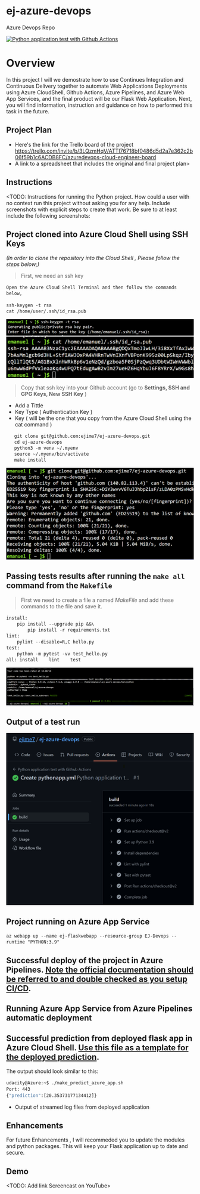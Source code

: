# ej-azure-devops
Azure Devops Repo


[![Python application test with Github Actions](https://github.com/ejime7/ej-azure-devops/actions/workflows/pythonapp.yml/badge.svg)](https://github.com/ejime7/ej-azure-devops/actions/workflows/pythonapp.yml)

# Overview

In this project I will we demostrate how to use Continues Integration and Continuous Delivery together to automate Web Applications Deployments using Azure CloudShell,
Github Actions, Azure Pipelines, and Azure Web App Services, and the final product will be our Flask Web Application. Next, you will find information, instruction and guidance on how to performed this task in the future. 

## Project Plan

* Here's the link for the Trello board of the project
 https://trello.com/invite/b/3LQzmHqV/ATTI76718bf0486d5d2a7e362c2b06f59b1c6ACDB8FC/azuredevops-cloud-engineer-board
* A link to a spreadsheet that includes the original and final project plan>

## Instructions
<TODO:  Instructions for running the Python project.  How could a user with no context run this project without asking you for any help.  Include screenshots with explicit steps to create that work. Be sure to at least include the following screenshots:

## Project cloned into Azure Cloud Shell using SSH Keys
*(In order to clone the repository into the Cloud Shell , Please follow the steps below;)*
 
 >First, we need an ssh key
 ```
 Open the Azure Cloud Shell Terminal and then follow the commands below,
 
 ssh-keygen -t rsa
 cat /home/user/.ssh/id_rsa.pub
 ```
 ![](Images/rsa.png)
 ![](Images/cat_ssh.png)
 >Copy that ssh key into your Github account (go to  **Settings, SSH and GPG Keys, New SSH Key** )
  * Add a Tittle
  * Key Type ( Authentication Key )
  * Key ( will be the one that you copy from the Azure Cloud Shell using the cat command )

 ```
    git clone git@github.com:ejime7/ej-azure-devops.git
    cd ej-azure-devops
    python3 -m venv ~/.myenv
    source ~/.myenv/bin/activate
    make install
 ```   
   ![](Images/clone_repo_ssh_new.png)
   

## Passing tests results after running the `make all` command from the `Makefile`
>First we need to create a file a named *MakeFile* and add these commands to the file and save it.
```
install:
	pip install --upgrade pip &&\
		pip install -r requirements.txt
lint:
	pylint --disable=R,C hello.py
test:
	python -m pytest -vv test_hello.py
all: install    lint    test
```
![](Images/make_all.png)

## Output of a test run

![](Images/githubactions.png)

## Project running on Azure App Service
```
az webapp up --name ej-flaskwebapp --resource-group EJ-Devops --runtime "PYTHON:3.9"
```

## Successful deploy of the project in Azure Pipelines.  [Note the official documentation should be referred to and double checked as you setup CI/CD](https://docs.microsoft.com/en-us/azure/devops/pipelines/ecosystems/python-webapp?view=azure-devops).

## Running Azure App Service from Azure Pipelines automatic deployment

## Successful prediction from deployed flask app in Azure Cloud Shell.  [Use this file as a template for the deployed prediction](https://github.com/udacity/nd082-Azure-Cloud-DevOps-Starter-Code/blob/master/C2-AgileDevelopmentwithAzure/project/starter_files/flask-sklearn/make_predict_azure_app.sh).
The output should look similar to this:

```bash
udacity@Azure:~$ ./make_predict_azure_app.sh
Port: 443
{"prediction":[20.35373177134412]}
```

* Output of streamed log files from deployed application

> 

## Enhancements

For future Enhancements , I will recommeded you to update the modules and python packages. This will keep your Flask application up to date and secure.  

## Demo 

<TODO: Add link Screencast on YouTube>

